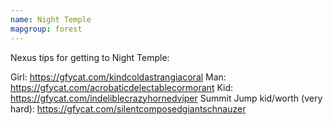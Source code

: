 ```yaml
---
name: Night Temple
mapgroup: forest
---
```


Nexus tips for getting to Night Temple:

Girl: https://gfycat.com/kindcoldastrangiacoral
Man: https://gfycat.com/acrobaticdelectablecormorant
Kid: https://gfycat.com/indeliblecrazyhornedviper
Summit Jump kid/worth (very hard): https://gfycat.com/silentcomposedgiantschnauzer
